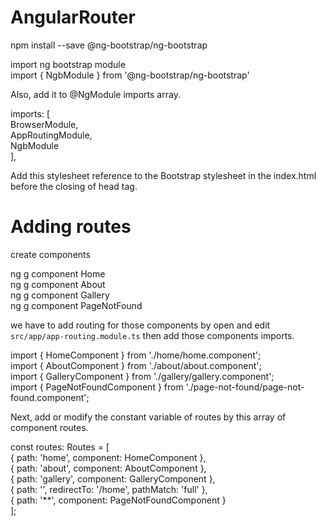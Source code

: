 # AngularRouter

npm install --save @ng-bootstrap/ng-bootstrap

import ng bootstrap module<br/>
import { NgbModule } from '@ng-bootstrap/ng-bootstrap'<br/>

Also, add it to @NgModule imports array.<br/>

imports: [<br/>
  BrowserModule,<br/>
  AppRoutingModule,<br/>
  NgbModule<br/>
],<br/>


Add this stylesheet reference to the Bootstrap stylesheet in the index.html before the closing of head tag.

<link rel="stylesheet" href="https://maxcdn.bootstrapcdn.com/bootstrap/4.3.1/css/bootstrap.min.css" />


# Adding routes

create components

ng g component Home <br/>
ng g component About <br/>
ng g component Gallery <br/>
ng g component PageNotFound <br/>

we have to add routing for those components by open and edit `src/app/app-routing.module.ts` then add those components imports.

import { HomeComponent } from './home/home.component'; <br/>
import { AboutComponent } from './about/about.component'; <br/>
import { GalleryComponent } from './gallery/gallery.component'; <br/>
import { PageNotFoundComponent } from './page-not-found/page-not-found.component'; <br/>

Next, add or modify the constant variable of routes by this array of component routes.

const routes: Routes = [<br/>
  { path: 'home', component: HomeComponent },<br/>
  { path: 'about', component: AboutComponent },<br/>
  { path: 'gallery', component: GalleryComponent },<br/>
  { path: '', redirectTo: '/home', pathMatch: 'full' },<br/>
  { path: '**', component: PageNotFoundComponent }<br/>
];



